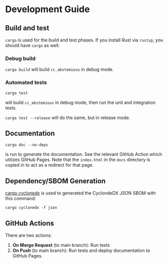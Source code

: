 #  Development Guide

## Build and test

`cargo` is used for the build and test phases. If you install Rust via `rustup`, you should have `cargo` as well.

### Debug build

`cargo build` will build `cc_abstemious` in debug mode.

### Automated tests

```
cargo test
``` 

will build `cc_abstemious` in debug mode, then run the unit and integration tests.

`cargo test --release` will do the same, but in release mode.

## Documentation
```
cargo doc --no-deps
``` 

is run to generate the documentation. See the relevant GitHub Action which utilizes GitHub Pages. Note that the `index.html` in the `docs` directory is copied in to act as a redirect for that page.

## Dependency/SBOM Generation

[cargo cyclonedx](https://github.com/CycloneDX/cyclonedx-rust-cargo?tab=readme-ov-file) is used to generated the CyclondeDX JSON SBOM with this command:

```
cargo cyclonedx -f json
```

## GitHub Actions

There are two actions:

1. **On Merge Request** (to main branch): Run tests
2. **On Push** (to main branch): Run tests and deploy documentation to GitHub Pages.